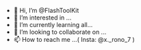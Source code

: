 - 👋 Hi, I’m @FlashToolKit
- 👀 I’m interested in ...
- 🌱 I’m currently learning all...
- 💞️ I’m looking to collaborate on ...
- 📫 How to reach me ...( Insta: @x._rono_7 )

<!---
FlashToolKit/FlashToolKit is a ✨ special ✨ repository because its `README.md` (this file) appears on your GitHub profile.
You can click the Preview link to take a look at your changes.
--->
